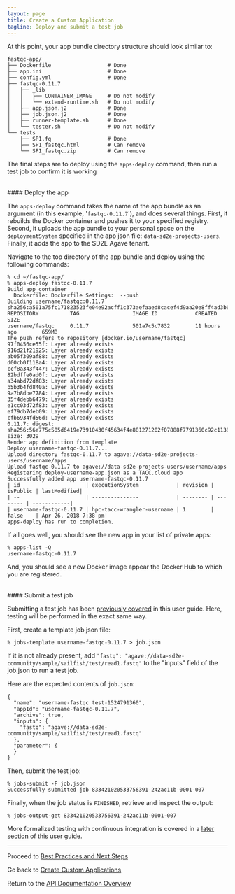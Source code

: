 ```yaml
---
layout: page
title: Create a Custom Application
tagline: Deploy and submit a test job
---
```


At this point, your app bundle directory structure should look similar to:
```
fastqc-app/
├── Dockerfile                  # Done
├── app.ini                     # Done
├── config.yml                  # Done
├── fastqc-0.11.7
│   ├── _lib
│   │   ├── CONTAINER_IMAGE     # Do not modify
│   │   └── extend-runtime.sh   # Do not modify
│   ├── app.json.j2             # Done
│   ├── job.json.j2             # Done
│   ├── runner-template.sh      # Done
│   └── tester.sh               # Do not modify
└── tests
    ├── SP1.fq                  # Done
    ├── SP1_fastqc.html         # Can remove
    └── SP1_fastqc.zip          # Can remove
```

The final steps are to deploy using the `apps-deploy` command, then run a test
job to confirm it is working


<br>
#### Deploy the app

The `apps-deploy` command takes the name of the app bundle as an argument (in
this example, '`fastqc-0.11.7`'), and does several things. First, it rebuilds the
Docker container and pushes it to your specified registry. Second, it uploads the
app bundle to your personal space on the `deploymentSystem` specified in the app
json file: `data-sd2e-projects-users`. Finally, it adds the app to the SD2E
Agave tenant.

Navigate to the top directory of the app bundle and deploy using the following
commands:
```
% cd ~/fastqc-app/
% apps-deploy fastqc-0.11.7
Build app container
  Dockerfile: Dockerfile Settings:  --push
Building username/fastqc:0.11.7
sha256:a501a75fc171823523fe04e92acff1c373aefaaed8cacef4d9aa20e8ff4ad3b69
REPOSITORY          TAG                 IMAGE ID            CREATED             SIZE
username/fastqc     0.11.7              501a7c5c7832        11 hours ago        659MB
The push refers to repository [docker.io/username/fastqc]
97f0456ce55f: Layer already exists
916d21f21925: Layer already exists
ab05f309af88: Layer already exists
d00cb0f118a4: Layer already exists
ccf8a343f447: Layer already exists
82bdffe0ad0f: Layer already exists
a34abd72df83: Layer already exists
b5b3b4fd840a: Layer already exists
9a7b8dbe7784: Layer already exists
35f4debb6479: Layer already exists
e1cc03d72f83: Layer already exists
ef79db7deb09: Layer already exists
cfb6934fd56d: Layer already exists
0.11.7: digest: sha256:56e775c505d6419e73910430f45634f4e881271202f07888f7791360c92c1138 size: 3029
Render app definition from template
Deploy username-fastqc-0.11.7...
Upload directory fastqc-0.11.7 to agave://data-sd2e-projects-users/username/apps
Upload fastqc-0.11.7 to agave://data-sd2e-projects-users/username/apps
Registering deploy-username-app.json as a TACC.cloud app
Successfully added app username-fastqc-0.11.7
| id                     | executionSystem            | revision | isPublic | lastModified|
| --                     | ---------------            | -------- | -------- | ------------|
| username-fastqc-0.11.7 | hpc-tacc-wrangler-username | 1        | false    | Apr 26, 2018 7:38 pm|
apps-deploy has run to completion.
```

If all goes well, you should see the new app in your list of private apps:
```
% apps-list -Q
username-fastqc-0.11.7
```

And, you should see a new Docker image appear the Docker Hub to which you are
registered.

<br>
#### Submit a test job

Submitting a test job has been [previously covered](02.submit_job.md) in this
user guide. Here, testing will be performed in the exact same way.

First, create a template job json file:
```
% jobs-template username-fastqc-0.11.7 > job.json
```
If it is not already present, add `"fastq": "agave://data-sd2e-community/sample/sailfish/test/read1.fastq"` to the "inputs" field of the job.json to run a test job.

Here are the expected contents of `job.json`:
```
{
  "name": "username-fastqc test-1524791360",
  "appId": "username-fastqc-0.11.7",
  "archive": true,                                                         
  "inputs": {
    "fastq": "agave://data-sd2e-community/sample/sailfish/test/read1.fastq"
  },
  "parameter": {
  }
}
```

Then, submit the test job:
```
% jobs-submit -F job.json
Successfully submitted job 833421020533756391-242ac11b-0001-007
```

Finally, when the job status is `FINISHED`, retrieve and inspect the output:
```
% jobs-output-get 833421020533756391-242ac11b-0001-007
```

More formalized testing with continuous integration is covered in a
[later section](03.apps_ci_jenkins.md) of this user guide.


---
Proceed to [Best Practices and Next Steps](03.create_app_05.md)

Go back to [Create Custom Applications](03.create_app.md)

Return to the [API Documentation Overview](../index.md)
